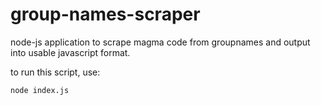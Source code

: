 # group-names-scraper
node-js application to scrape magma code from groupnames and output into usable javascript format.

to run this script, use: 
```
node index.js 
```